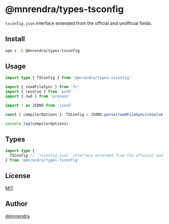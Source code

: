 # @mnrendra/types-tsconfig
`tsconfig.json` interface extended from the official and unofficial fields.

## Install
```bash
npm i -D @mnrendra/types-tsconfig
```

## Usage
```typescript
import type { TSConfig } from '@mnrendra/types-tsconfig'

import { readFileSync } from 'fs'
import { resolve } from 'path'
import { cwd } from 'process'

import * as JSON5 from 'json5'

const { compilerOptions }: TSConfig = JSON5.parse(readFileSync(resolve(cwd(), 'tsconfig.json'), 'utf-8'))

console.log(compilerOptions)
```

## Types
```typescript
import type {
  TSConfig // `tsconfig.json` interface extended from the official and unofficial fields.
} from '@mnrendra/types-tsconfig'
```

## License
[MIT](https://github.com/mnrendra/types-tsconfig/blob/HEAD/LICENSE)

## Author
[@mnrendra](https://github.com/mnrendra)